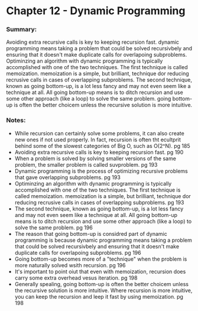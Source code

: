 # Chapter 12 - Dynamic Programming

### Summary:
Avoiding extra recursive calls is key to keeping recursion fast.
dynamic programming means taking a problem that could be solved recursivbely
and ensuring that it doesn't make duplicate calls for overlapoing subproblems.
Optiminzing an algorithm with dynamic programming is typically accomplished with one of the two techniques. The first technique is called memoization.
memoization is a simple, but brilliant, technique dor reducing recrusive calls in cases of overlapping subproblems.
The second technique, known as going bottom-up, is a lot less fancy and may not even seem like a technique at all. All going bottom-up means is to ditch
recursion and use some other approach (like a loop) to solve the same problem.
going bottom-up is often the better choicem unless the recursive solution is more intuitive.

### Notes:
- While recursion can certainly solve some problems, it can also create new ones if not used properly. In fact, recursion is often tht ecultprit behind some
of the slowest categories of Big O, such as O(2^N). pg 185
- Avoiding extra recursive calls is key to keeping recursion fast. pg 190
- When a problem is solved by solving smaller versions of the same problem, the smaller problem is called suvproblem. pg 193
- Dynamic programming is the process of optimizing recursive problems that gave overlapping subproblems. pg 193
- Optiminzing an algorithm with dynamic programming is typically accomplished with one of the two techniques. The first technique is called memoization.
memoization is a simple, but brilliant, technique dor reducing recrusive calls in cases of overlapping subproblems. pg 193
- The second technique, known as going bottom-up, is a lot less fancy and may not even seem like a technique at all. All going bottom-up means is to ditch
recursion and use some other approach (like a loop) to solve the same problem. pg 196
- The reason that going bottom-up is considred part of dynamic programming is because dynamic programming means taking a problem that could be solved recursivbely
and ensuring that it doesn't make duplicate calls for overlapoing subproblems. pg 196
- Going bottom-up becomes more of a "technique" when the problem is more naturally solved wsith recursion. pg 196
- It's important to point oiut that even with memoization, recursion does carry some extra overhead vesus iteration. pg 198
- Generally spealing, going bottom-up is often the better choicem unless the recursive solution is more intuitive.
Where recursion is more intuitive, you can keep the recursion and leep it fast by using memoization. pg 198

